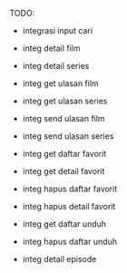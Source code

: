 TODO:

- integrasi input cari
- integ detail film
- integ detail series
- integ get ulasan film
- integ get ulasan series
- integ send ulasan film
- integ send ulasan series

- integ get daftar favorit
- integ get detail favorit
- integ hapus daftar favorit
- integ hapus detail favorit

- integ get daftar unduh
- integ hapus daftar unduh

- integ detail episode

